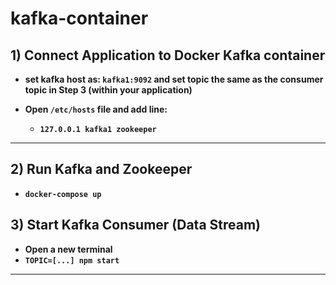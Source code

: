 # kafka-container

## 1) Connect Application to Docker Kafka container

- **set kafka host as: `kafka1:9092` and set topic the same as the consumer topic in Step 3 (within your application)**

- **Open `/etc/hosts` file and add line:**
    - **`127.0.0.1 kafka1 zookeeper`**

---
## 2) Run Kafka and Zookeeper

- **`docker-compose up`**

## 3) Start Kafka Consumer (Data Stream)

- **Open a new terminal**
- **`TOPIC=[...] npm start`**
---
